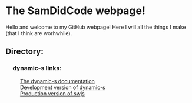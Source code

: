 # The SamDidCode webpage!
Hello and welcome to my GitHub webpage! Here I will all the things I make (that I think are worhwhile). 
## Directory:
### &nbsp;&nbsp;&nbsp;&nbsp;&nbsp;dynamic-s links:
&nbsp;&nbsp;&nbsp;&nbsp;&nbsp;&nbsp;&nbsp;&nbsp;&nbsp;&nbsp;[The dynamic-s documentation](https://github.com/SamDidCode/SamDidCode.github.io/blob/master/dynamic-sDocumentation.md)<br>&nbsp;&nbsp;&nbsp;&nbsp;&nbsp;&nbsp;&nbsp;&nbsp;&nbsp;&nbsp;[Development version of dynamic-s](https://github.com/SamDidCode/SamDidCode.github.io/blob/master/dynamic-sDevelopment.js)<br>&nbsp;&nbsp;&nbsp;&nbsp;&nbsp;&nbsp;&nbsp;&nbsp;&nbsp;&nbsp;[Production version of swjs](https://github.com/SamDidCode/SamDidCode.github.io/blob/master/dynamic-s.js)
